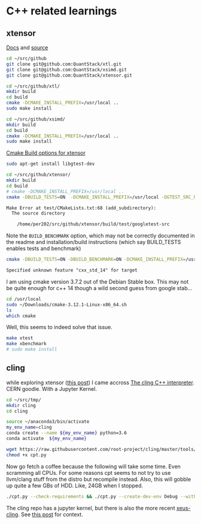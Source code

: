 # C++ related learnings

## xtensor

[Docs](https://xtensor.readthedocs.io/en/latest) and [source](https://github.com/QuantStack/xtensor)

```sh
cd ~/src/github
git clone git@github.com:QuantStack/xtl.git
git clone git@github.com:QuantStack/xsimd.git
git clone git@github.com:QuantStack/xtensor.git
```

```sh
cd ~/src/github/xtl/
mkdir build
cd build
cmake -DCMAKE_INSTALL_PREFIX=/usr/local ..
sudo make install
```

```sh
cd ~/src/github/xsimd/
mkdir build
cd build
cmake -DCMAKE_INSTALL_PREFIX=/usr/local ..
sudo make install
```

[Cmake Build options for xtensor](https://xtensor.readthedocs.io/en/latest/build-options.html)

```sh
sudo apt-get install libgtest-dev

cd ~/src/github/xtensor/
mkdir build
cd build
# cmake -DCMAKE_INSTALL_PREFIX=/usr/local ..
cmake -DBUILD_TESTS=ON  -DCMAKE_INSTALL_PREFIX=/usr/local -DGTEST_SRC_DIR=/usr/include/gtest -DXTENSOR_USE_XSIMD=ON ..
```

```txt
Make Error at test/CMakeLists.txt:68 (add_subdirectory):
  The source directory

    /home/per202/src/github/xtensor/build/test/googletest-src
```

Note the `BUILD_BENCHMARK` option, which may not be correctly documented in the readme and installation/build instructions (which say BUILD_TESTS enables tests and benchmark)

```sh
cmake -DBUILD_TESTS=ON -DBUILD_BENCHMARK=ON -DCMAKE_INSTALL_PREFIX=/usr/local -DDOWNLOAD_GTEST=ON -DXTENSOR_USE_XSIMD=ON ..
```

```txt
Specified unknown feature "cxx_std_14" for target
```

I am using cmake version 3.7.2 out of the Debian Stable box. This may not be quite enough for c++ 14 though a wild second guess from google stab...

```sh
cd /usr/local
sudo ~/Downloads/cmake-3.12.1-Linux-x86_64.sh
ls
which cmake
```

Well, this seems to indeed solve that issue.

```sh
make xtest
make xbenchmark
# sudo make install
```

## cling

while exploring xtensor ([this post](https://blog.esciencecenter.nl/irregular-data-in-pandas-using-c-88ce311cb9ef)) I came accross [The cling C++ interpreter](https://github.com/root-project/cling). CERN goodie. With a Jupyter Kernel.

```sh
cd ~/src/tmp/
mkdir cling
cd cling

source ~/anaconda3/bin/activate
my_env_name=cling
conda create --name ${my_env_name} python=3.6
conda activate  ${my_env_name}

wget https://raw.githubusercontent.com/root-project/cling/master/tools/packaging/cpt.py
chmod +x cpt.py
```

Now go fetch a coffee because the following will take some time. Even scramming all CPUs. For some reasons cpt seems to not try to use llvm/clang stuff from the distro but recompile instead. Also, this will gobble up quite a few GBs of HDD. Like, 24GB when I stopped.

```sh
./cpt.py --check-requirements && ./cpt.py --create-dev-env Debug --with-workdir=./cling-build/
```

The cling repo has a jupyter kernel, but there is also the more recent [xeus-cling](https://github.com/QuantStack/xeus-cling). See [this post](https://blog.jupyter.org/interactive-workflows-for-c-with-jupyter-fe9b54227d92) for context.